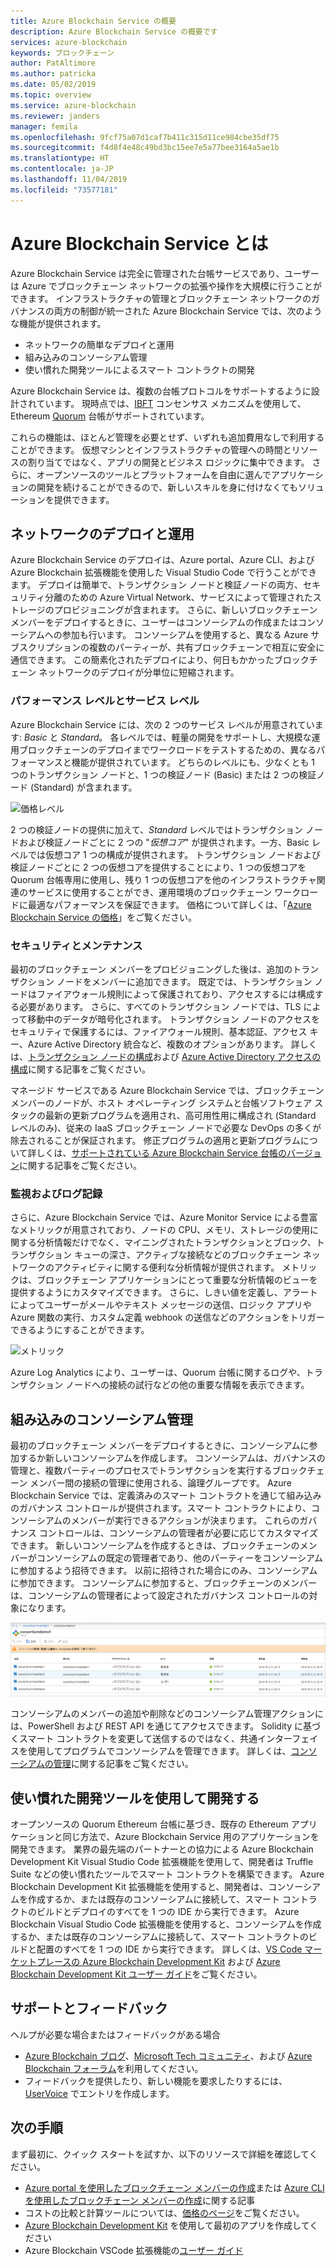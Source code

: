 ```yaml
---
title: Azure Blockchain Service の概要
description: Azure Blockchain Service の概要です
services: azure-blockchain
keywords: ブロックチェーン
author: PatAltimore
ms.author: patricka
ms.date: 05/02/2019
ms.topic: overview
ms.service: azure-blockchain
ms.reviewer: janders
manager: femila
ms.openlocfilehash: 9fcf75a07d1caf7b411c315d11ce984cbe35df75
ms.sourcegitcommit: f4d8f4e48c49bd3bc15ee7e5a77bee3164a5ae1b
ms.translationtype: HT
ms.contentlocale: ja-JP
ms.lasthandoff: 11/04/2019
ms.locfileid: "73577181"
---
```

# <a name="what-is-azure-blockchain-service"></a>Azure Blockchain Service とは

Azure Blockchain Service は完全に管理された台帳サービスであり、ユーザーは Azure でブロックチェーン ネットワークの拡張や操作を大規模に行うことができます。 インフラストラクチャの管理とブロックチェーン ネットワークのガバナンスの両方の制御が統一された Azure Blockchain Service では、次のような機能が提供されます。

* ネットワークの簡単なデプロイと運用
* 組み込みのコンソーシアム管理
* 使い慣れた開発ツールによるスマート コントラクトの開発

Azure Blockchain Service は、複数の台帳プロトコルをサポートするように設計されています。 現時点では、[IBFT](https://github.com/jpmorganchase/quorum/wiki/Quorum-Consensus) コンセンサス メカニズムを使用して、Ethereum [Quorum](https://www.jpmorgan.com/Quorum) 台帳がサポートされています。

これらの機能は、ほとんど管理を必要とせず、いずれも追加費用なしで利用することができます。 仮想マシンとインフラストラクチャの管理への時間とリソースの割り当てではなく、アプリの開発とビジネス ロジックに集中できます。 さらに、オープンソースのツールとプラットフォームを自由に選んでアプリケーションの開発を続けることができるので、新しいスキルを身に付けなくてもソリューションを提供できます。

## <a name="network-deployment-and-operations"></a>ネットワークのデプロイと運用

Azure Blockchain Service のデプロイは、Azure portal、Azure CLI、および Azure Blockchain 拡張機能を使用した Visual Studio Code で行うことができます。  デプロイは簡単で、トランザクション ノードと検証ノードの両方、セキュリティ分離のための Azure Virtual Network、サービスによって管理されたストレージのプロビジョニングが含まれます。  さらに、新しいブロックチェーン メンバーをデプロイするときに、ユーザーはコンソーシアムの作成またはコンソーシアムへの参加も行います。  コンソーシアムを使用すると、異なる Azure サブスクリプションの複数のパーティーが、共有ブロックチェーンで相互に安全に通信できます。  この簡素化されたデプロイにより、何日もかかったブロックチェーン ネットワークのデプロイが分単位に短縮されます。

### <a name="performance-and-service-tiers"></a>パフォーマンス レベルとサービス レベル

Azure Blockchain Service には、次の 2 つのサービス レベルが用意されています: *Basic* と *Standard*。 各レベルでは、軽量の開発をサポートし、大規模な運用ブロックチェーンのデプロイまでワークロードをテストするための、異なるパフォーマンスと機能が提供されています。 どちらのレベルにも、少なくとも 1 つのトランザクション ノードと、1 つの検証ノード (Basic) または 2 つの検証ノード (Standard) が含まれます。

![価格レベル](./media/overview/pricing-tiers.png)

2 つの検証ノードの提供に加えて、*Standard* レベルではトランザクション ノードおよび検証ノードごとに 2 つの "*仮想コア*" が提供されます。一方、Basic レベルでは仮想コア 1 つの構成が提供されます。  トランザクション ノードおよび検証ノードごとに 2 つの仮想コアを提供することにより、1 つの仮想コアを Quorum 台帳専用に使用し、残り 1 つの仮想コアを他のインフラストラクチャ関連のサービスに使用することができ、運用環境のブロックチェーン ワークロードに最適なパフォーマンスを保証できます。 価格について詳しくは、「[Azure Blockchain Service の価格](https://azure.microsoft.com/pricing/details/blockchain-service)」をご覧ください。

### <a name="security-and-maintenance"></a>セキュリティとメンテナンス

最初のブロックチェーン メンバーをプロビジョニングした後は、追加のトランザクション ノードをメンバーに追加できます。  既定では、トランザクション ノードはファイアウォール規則によって保護されており、アクセスするには構成する必要があります。  さらに、すべてのトランザクション ノードでは、TLS によって移動中のデータが暗号化されます。  トランザクション ノードのアクセスをセキュリティで保護するには、ファイアウォール規則、基本認証、アクセス キー、Azure Active Directory 統合など、複数のオプションがあります。 詳しくは、[トランザクション ノードの構成](configure-transaction-nodes.md)および [Azure Active Directory アクセスの構成](configure-aad.md)に関する記事をご覧ください。

マネージド サービスである Azure Blockchain Service では、ブロックチェーン メンバーのノードが、ホスト オペレーティング システムと台帳ソフトウェア スタックの最新の更新プログラムを適用され、高可用性用に構成され (Standard レベルのみ)、従来の IaaS ブロックチェーン ノードで必要な DevOps の多くが除去されることが保証されます。  修正プログラムの適用と更新プログラムについて詳しくは、[サポートされている Azure Blockchain Service 台帳のバージョン](ledger-versions.md)に関する記事をご覧ください。

### <a name="monitoring-and-logging"></a>監視およびログ記録

さらに、Azure Blockchain Service では、Azure Monitor Service による豊富なメトリックが用意されており、ノードの CPU、メモリ、ストレージの使用に関する分析情報だけでなく、マイニングされたトランザクションとブロック、トランザクション キューの深さ、アクティブな接続などのブロックチェーン ネットワークのアクティビティに関する便利な分析情報が提供されます。  メトリックは、ブロックチェーン アプリケーションにとって重要な分析情報のビューを提供するようにカスタマイズできます。  さらに、しきい値を定義し、アラートによってユーザーがメールやテキスト メッセージの送信、ロジック アプリや Azure 関数の実行、カスタム定義 webhook の送信などのアクションをトリガーできるようにすることができます。

![メトリック](./media/overview/metrics.png)

Azure Log Analytics により、ユーザーは、Quorum 台帳に関するログや、トランザクション ノードへの接続の試行などの他の重要な情報を表示できます。

## <a name="built-in-consortium-management"></a>組み込みのコンソーシアム管理

最初のブロックチェーン メンバーをデプロイするときに、コンソーシアムに参加するか新しいコンソーシアムを作成します。  コンソーシアムは、ガバナンスの管理と、複数パーティーのプロセスでトランザクションを実行するブロックチェーン メンバー間の接続の管理に使用される、論理グループです。  Azure Blockchain Service では、定義済みのスマート コントラクトを通じて組み込みのガバナンス コントロールが提供されます。スマート コントラクトにより、コンソーシアムのメンバーが実行できるアクションが決まります。  これらのガバナンス コントロールは、コンソーシアムの管理者が必要に応じてカスタマイズできます。 新しいコンソーシアムを作成するときは、ブロックチェーンのメンバーがコンソーシアムの既定の管理者であり、他のパーティーをコンソーシアムに参加するよう招待できます。  以前に招待された場合にのみ、コンソーシアムに参加できます。  コンソーシアムに参加すると、ブロックチェーンのメンバーは、コンソーシアムの管理者によって設定されたガバナンス コントロールの対象になります。

![コンソーシアムの管理](./media/overview/consortium.png)

コンソーシアムのメンバーの追加や削除などのコンソーシアム管理アクションには、PowerShell および REST API を通じてアクセスできます。 Solidity に基づくスマート コントラクトを変更して送信するのではなく、共通インターフェイスを使用してプログラムでコンソーシアムを管理できます。 詳しくは、[コンソーシアムの管理](consortium.md)に関する記事をご覧ください。

## <a name="develop-using-familiar-development-tools"></a>使い慣れた開発ツールを使用して開発する

オープンソースの Quorum Ethereum 台帳に基づき、既存の Ethereum アプリケーションと同じ方法で、Azure Blockchain Service 用のアプリケーションを開発できます。 業界の最先端のパートナーとの協力による Azure Blockchain Development Kit Visual Studio Code 拡張機能を使用して、開発者は Truffle Suite などの使い慣れたツールでスマート コントラクトを構築できます。 Azure Blockchain Development Kit 拡張機能を使用すると、開発者は、コンソーシアムを作成するか、または既存のコンソーシアムに接続して、スマート コントラクトのビルドとデプロイのすべてを 1 つの IDE から実行できます。 Azure Blockchain Visual Studio Code 拡張機能を使用すると、コンソーシアムを作成するか、または既存のコンソーシアムに接続して、スマート コントラクトのビルドと配置のすべてを 1 つの IDE から実行できます。 詳しくは、[VS Code マーケットプレースの Azure Blockchain Development Kit](https://aka.ms/vscodebcextension) および [Azure Blockchain Development Kit ユーザー ガイド](https://aka.ms/vscodebcextensionwiki )をご覧ください。

## <a name="support-and-feedback"></a>サポートとフィードバック

ヘルプが必要な場合またはフィードバックがある場合

* [Azure Blockchain ブログ](https://azure.microsoft.com/blog/topics/blockchain/)、[Microsoft Tech コミュニティ](https://techcommunity.microsoft.com/t5/Blockchain/bd-p/AzureBlockchain)、および [Azure Blockchain フォーラム](https://social.msdn.microsoft.com/Forums/home?forum=azureblockchain)を利用してください。
* フィードバックを提供したり、新しい機能を要求したりするには、[UserVoice](https://feedback.azure.com/forums/921130-azure-blockchain-service) でエントリを作成します。

## <a name="next-steps"></a>次の手順

まず最初に、クイック スタートを試すか、以下のリソースで詳細を確認してください。
* [Azure portal を使用したブロックチェーン メンバーの作成](create-member.md)または [Azure CLI を使用したブロックチェーン メンバーの作成](create-member-cli.md)に関する記事
* コストの比較と計算ツールについては、[価格のページ](https://azure.microsoft.com/pricing/details/blockchain-service)をご覧ください。
* [Azure Blockchain Development Kit](https://github.com/Azure-Samples/blockchain-devkit) を使用して最初のアプリを作成してください
* Azure Blockchain VSCode 拡張機能の[ユーザー ガイド](https://github.com/Microsoft/vscode-azure-blockchain-ethereum/wiki)
